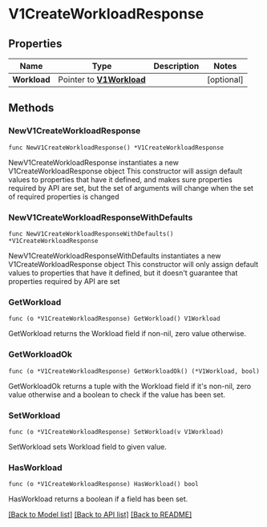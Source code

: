 # V1CreateWorkloadResponse

## Properties

Name | Type | Description | Notes
------------ | ------------- | ------------- | -------------
**Workload** | Pointer to [**V1Workload**](v1Workload.md) |  | [optional] 

## Methods

### NewV1CreateWorkloadResponse

`func NewV1CreateWorkloadResponse() *V1CreateWorkloadResponse`

NewV1CreateWorkloadResponse instantiates a new V1CreateWorkloadResponse object
This constructor will assign default values to properties that have it defined,
and makes sure properties required by API are set, but the set of arguments
will change when the set of required properties is changed

### NewV1CreateWorkloadResponseWithDefaults

`func NewV1CreateWorkloadResponseWithDefaults() *V1CreateWorkloadResponse`

NewV1CreateWorkloadResponseWithDefaults instantiates a new V1CreateWorkloadResponse object
This constructor will only assign default values to properties that have it defined,
but it doesn't guarantee that properties required by API are set

### GetWorkload

`func (o *V1CreateWorkloadResponse) GetWorkload() V1Workload`

GetWorkload returns the Workload field if non-nil, zero value otherwise.

### GetWorkloadOk

`func (o *V1CreateWorkloadResponse) GetWorkloadOk() (*V1Workload, bool)`

GetWorkloadOk returns a tuple with the Workload field if it's non-nil, zero value otherwise
and a boolean to check if the value has been set.

### SetWorkload

`func (o *V1CreateWorkloadResponse) SetWorkload(v V1Workload)`

SetWorkload sets Workload field to given value.

### HasWorkload

`func (o *V1CreateWorkloadResponse) HasWorkload() bool`

HasWorkload returns a boolean if a field has been set.


[[Back to Model list]](../README.md#documentation-for-models) [[Back to API list]](../README.md#documentation-for-api-endpoints) [[Back to README]](../README.md)


